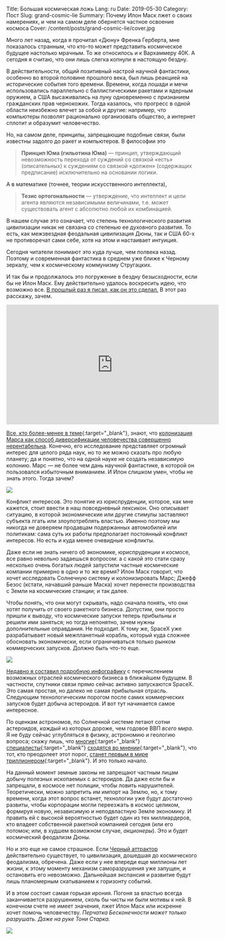 Title: Большая космическая ложь
Lang: ru
Date: 2019-05-30
Category: Пост
Slug: grand-cosmic-lie
Summary: Почему Илон Маск лжет о своих намерениях, и чем на самом деле обернется частное освоение космоса
Cover: /content/posts/grand-cosmic-lie/cover.jpg

Много лет назад, когда я прочитал «Дюну» Френка Герберта, мне показалось странным, что кто-то может представить космическое будущее  настолько мрачным. То же относилось и к Вархаммеру 40К. А сегодня я считаю, что они лишь слегка копнули в настоящую бездну.

В действительности, общий позитивный настрой научной фантастики, особенно во второй половине прошлого века, был лишь реакцией на исторические события того времени. Времени, когда лошади и мечи использовались параллельно с баллистическими ракетами и ядерным оружием, а США высаживались на луну одновременно с признанием гражданских прав чернокожих. Тогда казалось, что прогресс в одной области неизбежно влечет за собой и другие: например, что компьютеры позволят рационально организовать общество, а интернет сплотит и образумит человечество.

Но, на самом деле, принципы, запрещающие подобные связи, были известны задолго до ракет и компьютеров. В философии это

> **Принцип Юма (гильотина Юма)** — принцип, утверждающий невозможность перехода от суждений со связкой «есть» (описательных) к суждениям со связкой «должен» (содержащих предписание) исключительно на основании логики.

А в математике (точнее, теории искусственного интеллекта),

> **Тезис ортогональности** — утверждение, что интеллект и цели агента являются независимыми величинами, т.е. может существовать агент с абсолютно любой их комбинацией.

В нашем случае это означает, что степень технологического развития цивилизации никак не связана со степенью ее духовного развития. То есть, как межзвездная феодальная цивилизация Дюны, так и США 60-х не противоречат сами себе, хотя на этом и настаивает интуиция.

Сегодня читатели понимают это куда лучше, чем полвека назад. Поэтому и современная фантастика в среднем уже ближе к Черному зеркалу, чем к космическому коммунизму Стругацких.

И так бы и продолжалось это погружение в бездну безысходности, если бы не Илон Маск. Ему действительно удалось воскресить идею, что возможно все. [В прошлый раз я писал, как он это сделал.](elonthink.html) В этот раз расскажу, зачем.

<iframe width="560" height="315" src="https://www.youtube.com/embed/qU7FuAswPW0" frameborder="0" allow="accelerometer; autoplay; encrypted-media; gyroscope; picture-in-picture" allowfullscreen></iframe>

[Все, кто более-менее в теме](https://youtu.be/M_j3ld7FVPw?t=8m43s){:target="_blank"}, знают, что [колонизация Марса как способ диверсификации человечества совершенно нерентабельна](sky.html). Конечно, его исследование представляет огромный интерес для целого ряда наук, но то же можно сказать про любую планету; да и понятно, что на одной науке не создать независимую колонию. Марс — не более чем дань научной фантастике, в которой он пользовался избыточным вниманием. И Илон слишком умен, чтобы не знать этого. Тогда зачем?

![]({static}meme2.jpg)

Конфликт интересов. Это понятие из юриспруденции, которое, как мне кажется, стоит ввести в наш повседневный лексикон. Оно описывает ситуацию, в которой экономические или другие стимулы заставляют субъекта лгать или злоупотреблять властью. Именно поэтому мы никогда не доверяем продавцам подержанных автомобилей или политикам: сама суть их работы предполагает постоянный конфликт интересов. Но есть и куда менее очевидные конфликты.

Даже если не знать ничего об экономике, юриспруденции и космосе, все равно невольно задаешься вопросом: а с какой это стати сразу несколько очень богатых людей запустили частные космические компании примерно в одно и то же время? Илон Маск говорит, что хочет исследовать Солнечную систему и колонизировать Марс; Джефф Безос (кстати, начавший раньше Маска) хочет перенести производства с Земли на космические станции; и так далее. 

Чтобы понять, что они могут скрывать, надо сначала понять, что они хотят получить от своего ракетного бизнеса. Допустим, они просто пришли к выводу, что космические запуски теперь прибыльны и решили ими заняться; но тогда непонятно, зачем нужны дополнительные оправдания. Не подходит. К тому же, SpaceX уже разрабатывает новый межпланетный корабль, который куда сложнее обосновать экономически, если ограничиваться только рынком коммерческих запусков. Должно быть что-то еще.

![]({static}meme1.jpg)

[Недавно я составил подробную инфографику](space-business.html) с перечислением возможных отраслей космического бизнеса в ближайшем будущем. В частности, спутники связи прямо сейчас активно запускаются SpaceX. Это самая простая, но далеко не самая прибыльная отрасль. Следующим технологическим порогом после самих коммерческих запусков будет добыча астероидов. И вот тут начинается самое интересное.

По оценкам астрономов, по Солнечной системе летают сотни астероидов,  *каждый* из которых дороже, чем годовое ВВП *всего мира*. Я не буду сейчас углубляться в физику, астрономию и геологию вопроса; скажу лишь, что [многие](https://youtu.be/XQV7DblvAT0){:target="_blank"} [специалисты](https://www.amazon.com/Mining-Sky-Untold-Asteroids-Planets/dp/0201328194){:target="_blank"} [сходятся во мнении](https://youtu.be/TF6GRPaeLbk){:target="_blank"}, что тот, кто преодолеет этот порог, [станет первым в мире триллионером](https://youtu.be/4TSiPprjloo){:target="_blank"}. И это только начало.

На данный момент земные законы не запрещают частным лицам добычу полезных ископаемых с астероидов. Да даже если бы и запрещали, в космосе нет полиции, чтобы ловить нарушителей. Теоретически, можно запретить им импорт на Землю, но, к тому времени, когда этот вопрос встанет, технологии уже будут достаточно развиты, чтобы корпорации могли переезжать в космос целиком, формируя новую, независимую и неподвластную Земле экономику. И править ей с высокой вероятностью будет один из тех миллиардеров, кто владеет собственной ракетной компанией сегодня (или его потомок; или, в худшем возможном случае, *акционеры*). Это и будет космический феодализм Дюны.

Но и это еще не самое страшное. Если [Черный аттрактор](black-attractor.html) действительно существует, то цивилизация, дошедшая до космического феодализма, обречена. Даже если у нее впереди еще миллионы лет жизни, к этому моменту механизм саморазрушения уже запущен, и остановить его невозможно. Дальнейшая экспансия и развитие будут лишь планомерным скатыванием к горизонту событий.

И в этом состоит самая горькая ирония. Погоня за властью всегда заканчивается разрушением, сколь бы чисты ни были мотивы к ней. В конечном счете не имеет значения, лжет Илон Маск или искренне хочет помочь человечеству. *Перчатка Бесконечности может только разрушать. Даже на руке Тони Старка.*

![]({static}stark.jpg)